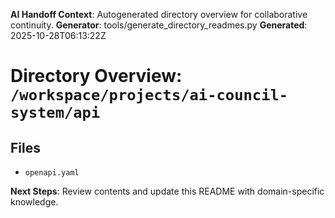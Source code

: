 <!-- AI-Handoff:START -->
**AI Handoff Context**: Autogenerated directory overview for collaborative continuity.
**Generator**: tools/generate_directory_readmes.py
**Generated**: 2025-10-28T06:13:22Z
<!-- AI-Handoff:END -->

# Directory Overview: `/workspace/projects/ai-council-system/api`

## Files
- `openapi.yaml`

<!-- AI-Handoff:FOOTER-START -->
**Next Steps**: Review contents and update this README with domain-specific knowledge.
<!-- AI-Handoff:FOOTER-END -->
